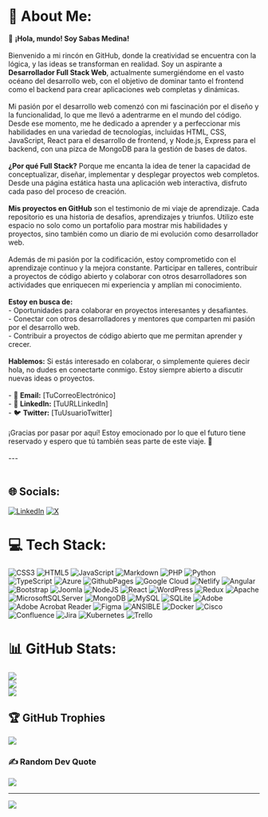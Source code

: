 # 💫 About Me:
🚀 **¡Hola, mundo! Soy Sabas Medina!**<br><br>Bienvenido a mi rincón en GitHub, donde la creatividad se encuentra con la lógica, y las ideas se transforman en realidad. Soy un aspirante a **Desarrollador Full Stack Web**, actualmente sumergiéndome en el vasto océano del desarrollo web, con el objetivo de dominar tanto el frontend como el backend para crear aplicaciones web completas y dinámicas.<br><br>Mi pasión por el desarrollo web comenzó con mi fascinación por el diseño y la funcionalidad, lo que me llevó a adentrarme en el mundo del código. Desde ese momento, me he dedicado a aprender y a perfeccionar mis habilidades en una variedad de tecnologías, incluidas HTML, CSS, JavaScript, React para el desarrollo de frontend, y Node.js, Express para el backend, con una pizca de MongoDB para la gestión de bases de datos.<br><br>**¿Por qué Full Stack?** Porque me encanta la idea de tener la capacidad de conceptualizar, diseñar, implementar y desplegar proyectos web completos. Desde una página estática hasta una aplicación web interactiva, disfruto cada paso del proceso de creación.<br><br>**Mis proyectos en GitHub** son el testimonio de mi viaje de aprendizaje. Cada repositorio es una historia de desafíos, aprendizajes y triunfos. Utilizo este espacio no solo como un portafolio para mostrar mis habilidades y proyectos, sino también como un diario de mi evolución como desarrollador web.<br><br>Además de mi pasión por la codificación, estoy comprometido con el aprendizaje continuo y la mejora constante. Participar en talleres, contribuir a proyectos de código abierto y colaborar con otros desarrolladores son actividades que enriquecen mi experiencia y amplían mi conocimiento.<br><br>**Estoy en busca de:**<br>- Oportunidades para colaborar en proyectos interesantes y desafiantes.<br>- Conectar con otros desarrolladores y mentores que comparten mi pasión por el desarrollo web.<br>- Contribuir a proyectos de código abierto que me permitan aprender y crecer.<br><br>**Hablemos:** Si estás interesado en colaborar, o simplemente quieres decir hola, no dudes en conectarte conmigo. Estoy siempre abierto a discutir nuevas ideas o proyectos.<br><br>- 📧 **Email:** [TuCorreoElectrónico]<br>- 💼 **LinkedIn:** [TuURLLinkedIn]<br>- 🐦 **Twitter:** [TuUsuarioTwitter]<br><br>¡Gracias por pasar por aquí! Estoy emocionado por lo que el futuro tiene reservado y espero que tú también seas parte de este viaje. 🌟<br><br>---<br><br>


## 🌐 Socials:
[![LinkedIn](https://img.shields.io/badge/LinkedIn-%230077B5.svg?logo=linkedin&logoColor=white)](https://linkedin.com/in/devweb) [![X](https://img.shields.io/badge/X-black.svg?logo=X&logoColor=white)](https://x.com/devweb) 

# 💻 Tech Stack:
![CSS3](https://img.shields.io/badge/css3-%231572B6.svg?style=for-the-badge&logo=css3&logoColor=white) ![HTML5](https://img.shields.io/badge/html5-%23E34F26.svg?style=for-the-badge&logo=html5&logoColor=white) ![JavaScript](https://img.shields.io/badge/javascript-%23323330.svg?style=for-the-badge&logo=javascript&logoColor=%23F7DF1E) ![Markdown](https://img.shields.io/badge/markdown-%23000000.svg?style=for-the-badge&logo=markdown&logoColor=white) ![PHP](https://img.shields.io/badge/php-%23777BB4.svg?style=for-the-badge&logo=php&logoColor=white) ![Python](https://img.shields.io/badge/python-3670A0?style=for-the-badge&logo=python&logoColor=ffdd54) ![TypeScript](https://img.shields.io/badge/typescript-%23007ACC.svg?style=for-the-badge&logo=typescript&logoColor=white) ![Azure](https://img.shields.io/badge/azure-%230072C6.svg?style=for-the-badge&logo=microsoftazure&logoColor=white) ![GithubPages](https://img.shields.io/badge/github%20pages-121013?style=for-the-badge&logo=github&logoColor=white) ![Google Cloud](https://img.shields.io/badge/GoogleCloud-%234285F4.svg?style=for-the-badge&logo=google-cloud&logoColor=white) ![Netlify](https://img.shields.io/badge/netlify-%23000000.svg?style=for-the-badge&logo=netlify&logoColor=#00C7B7) ![Angular](https://img.shields.io/badge/angular-%23DD0031.svg?style=for-the-badge&logo=angular&logoColor=white) ![Bootstrap](https://img.shields.io/badge/bootstrap-%238511FA.svg?style=for-the-badge&logo=bootstrap&logoColor=white) ![Joomla](https://img.shields.io/badge/joomla-%235091CD.svg?style=for-the-badge&logo=joomla&logoColor=white) ![NodeJS](https://img.shields.io/badge/node.js-6DA55F?style=for-the-badge&logo=node.js&logoColor=white) ![React](https://img.shields.io/badge/react-%2320232a.svg?style=for-the-badge&logo=react&logoColor=%2361DAFB) ![WordPress](https://img.shields.io/badge/WordPress-%23117AC9.svg?style=for-the-badge&logo=WordPress&logoColor=white) ![Redux](https://img.shields.io/badge/redux-%23593d88.svg?style=for-the-badge&logo=redux&logoColor=white) ![Apache](https://img.shields.io/badge/apache-%23D42029.svg?style=for-the-badge&logo=apache&logoColor=white) ![MicrosoftSQLServer](https://img.shields.io/badge/Microsoft%20SQL%20Server-CC2927?style=for-the-badge&logo=microsoft%20sql%20server&logoColor=white) ![MongoDB](https://img.shields.io/badge/MongoDB-%234ea94b.svg?style=for-the-badge&logo=mongodb&logoColor=white) ![MySQL](https://img.shields.io/badge/mysql-%2300000f.svg?style=for-the-badge&logo=mysql&logoColor=white) ![SQLite](https://img.shields.io/badge/sqlite-%2307405e.svg?style=for-the-badge&logo=sqlite&logoColor=white) ![Adobe](https://img.shields.io/badge/adobe-%23FF0000.svg?style=for-the-badge&logo=adobe&logoColor=white) ![Adobe Acrobat Reader](https://img.shields.io/badge/Adobe%20Acrobat%20Reader-EC1C24.svg?style=for-the-badge&logo=Adobe%20Acrobat%20Reader&logoColor=white) ![Figma](https://img.shields.io/badge/figma-%23F24E1E.svg?style=for-the-badge&logo=figma&logoColor=white) ![ANSIBLE](https://img.shields.io/badge/ansible-%231A1918.svg?style=for-the-badge&logo=ansible&logoColor=white) ![Docker](https://img.shields.io/badge/docker-%230db7ed.svg?style=for-the-badge&logo=docker&logoColor=white) ![Cisco](https://img.shields.io/badge/cisco-%23049fd9.svg?style=for-the-badge&logo=cisco&logoColor=black) ![Confluence](https://img.shields.io/badge/confluence-%23172BF4.svg?style=for-the-badge&logo=confluence&logoColor=white) ![Jira](https://img.shields.io/badge/jira-%230A0FFF.svg?style=for-the-badge&logo=jira&logoColor=white) ![Kubernetes](https://img.shields.io/badge/kubernetes-%23326ce5.svg?style=for-the-badge&logo=kubernetes&logoColor=white) ![Trello](https://img.shields.io/badge/Trello-%23026AA7.svg?style=for-the-badge&logo=Trello&logoColor=white)
# 📊 GitHub Stats:
![](https://github-readme-stats.vercel.app/api?username=devwebsmedina&theme=onedark&hide_border=false&include_all_commits=true&count_private=true)<br/>
![](https://github-readme-streak-stats.herokuapp.com/?user=devwebsmedina&theme=onedark&hide_border=false)<br/>
![](https://github-readme-stats.vercel.app/api/top-langs/?username=devwebsmedina&theme=onedark&hide_border=false&include_all_commits=true&count_private=true&layout=compact)

## 🏆 GitHub Trophies
![](https://github-profile-trophy.vercel.app/?username=devwebsmedina&theme=nord&no-frame=false&no-bg=true&margin-w=4)

### ✍️ Random Dev Quote
![](https://quotes-github-readme.vercel.app/api?type=horizontal&theme=radical)

---
[![](https://visitcount.itsvg.in/api?id=devwebsmedina&icon=0&color=0)](https://visitcount.itsvg.in)

<!-- Proudly created with GPRM ( https://gprm.itsvg.in ) -->
